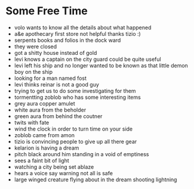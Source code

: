 # Some Free Time

- volo wants to know all the details about what happened
- a&e apothecary first store not helpful thanks tizio :)
- serpents books and folios in the dock ward
- they were closed
- got a shitty house instead of gold
- levi knows a captain on the city guard could be quite useful
- levi left his ship and no longer wanted to be known as that little demon boy on the ship
- looking for a man named fost
- levi thinks reinar is not a good guy
- trying to get us to do some investigating for them
- tormentting zoblob who has some interesting items
- grey aura copper amulet
- white aura from the beholder
- green aura from behind the coutner
- twits with fate
- wind the clock in order to turn time on your side
- zoblob came from amon
- tizio is convincing people to give up all there gear
- kelarion is having a dream
- pitch black around him standing in a void of emptiness
- sees a faint bit of light
- watching a city being set ablaze
- hears a voice say warning not all is safe
- large winged creature flying about in the dream shooting lightning
